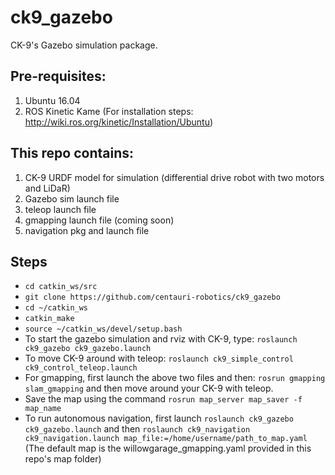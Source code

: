 # ck9_gazebo
CK-9's Gazebo simulation package.

## Pre-requisites:
1. Ubuntu 16.04
2. ROS Kinetic Kame (For installation steps: http://wiki.ros.org/kinetic/Installation/Ubuntu)

## This repo contains:
1. CK-9 URDF model for simulation (differential drive robot with two motors and LiDaR)
2. Gazebo sim launch file
3. teleop launch file
4. gmapping launch file (coming soon)
5. navigation pkg and launch file 

## Steps
- ```cd catkin_ws/src```
- ```git clone https://github.com/centauri-robotics/ck9_gazebo```
- ```cd ~/catkin_ws```
- ```catkin_make```
- ```source ~/catkin_ws/devel/setup.bash```
- To start the gazebo simulation and rviz with CK-9, type:
```roslaunch ck9_gazebo ck9_gazebo.launch```
- To move CK-9 around with teleop: ```roslaunch ck9_simple_control ck9_control_teleop.launch```
- For gmapping, first launch the above two files and then: ```rosrun gmapping slam_gmapping```
and then move around your CK-9 with teleop.
- Save the map using the command ```rosrun map_server map_saver -f map_name```
- To run autonomous navigation, first launch ```roslaunch ck9_gazebo ck9_gazebo.launch``` and then ```roslaunch ck9_navigation ck9_navigation.launch map_file:=/home/username/path_to_map.yaml``` (The default map is the willowgarage_gmapping.yaml provided in this repo's map folder)
